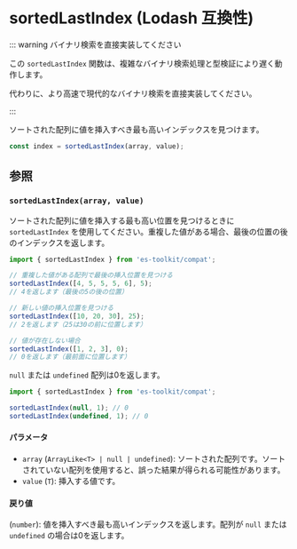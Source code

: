 # sortedLastIndex (Lodash 互換性)

::: warning バイナリ検索を直接実装してください

この `sortedLastIndex` 関数は、複雑なバイナリ検索処理と型検証により遅く動作します。

代わりに、より高速で現代的なバイナリ検索を直接実装してください。

:::

ソートされた配列に値を挿入すべき最も高いインデックスを見つけます。

```typescript
const index = sortedLastIndex(array, value);
```

## 参照

### `sortedLastIndex(array, value)`

ソートされた配列に値を挿入する最も高い位置を見つけるときに `sortedLastIndex` を使用してください。重複した値がある場合、最後の位置の後のインデックスを返します。

```typescript
import { sortedLastIndex } from 'es-toolkit/compat';

// 重複した値がある配列で最後の挿入位置を見つける
sortedLastIndex([4, 5, 5, 5, 6], 5);
// 4を返します（最後の5の後の位置）

// 新しい値の挿入位置を見つける
sortedLastIndex([10, 20, 30], 25);
// 2を返します（25は30の前に位置します）

// 値が存在しない場合
sortedLastIndex([1, 2, 3], 0);
// 0を返します（最前面に位置します）
```

`null` または `undefined` 配列は0を返します。

```typescript
import { sortedLastIndex } from 'es-toolkit/compat';

sortedLastIndex(null, 1); // 0
sortedLastIndex(undefined, 1); // 0
```

#### パラメータ

- `array` (`ArrayLike<T> | null | undefined`): ソートされた配列です。ソートされていない配列を使用すると、誤った結果が得られる可能性があります。
- `value` (`T`): 挿入する値です。

#### 戻り値

(`number`): 値を挿入すべき最も高いインデックスを返します。配列が `null` または `undefined` の場合は0を返します。
